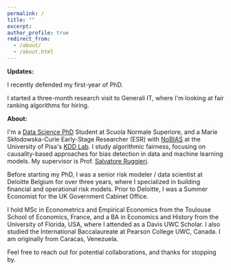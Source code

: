 ```yaml
---
permalink: /
title: ""
excerpt:
author_profile: true
redirect_from: 
  - /about/
  - /about.html
---
```


**Updates:**

I recently defended my first-year of PhD.

I started a three-month research visit to Generali IT, where I'm looking at fair ranking algorithms for hiring.

**About:**

I'm a [Data Science PhD]( https://www.phd-ai.it/) Student at Scuola Normale Superiore, and a Marie Skłodowska-Curie Early-Stage Researcher (ESR) with [NoBIAS](https://nobias-project.eu/) at the University of Pisa's [KDD Lab](https://kdd.isti.cnr.it/). I study algorithmic fairness, focusing on causality-based approaches for bias detection in data and machine learning models. My supervisor is Prof. [Salvatore Ruggieri](http://pages.di.unipi.it/ruggieri/).

Before starting my PhD, I was a senior risk modeler / data scientist at Deloitte Belgium for over three years, where I specialized in building financial and operational risk models. Prior to Deloitte, I was a Summer Economist for the UK Government Cabinet Office.

I hold MSc in Econometrics and Empirical Economics from the Toulouse School of Economics, France, and a BA in Economics and History from the University of Florida, USA, where I attended as a Davis UWC Scholar. I also studied the International Baccalaureate at Pearson College UWC, Canada. I am originally from Caracas, Venezuela.

Feel free to reach out for potential collaborations, and thanks for stopping by.